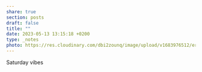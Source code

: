 ```yaml
---
share: true
section: posts
draft: false
title: ""
date: 2023-05-13 13:15:18 +0200
type: _notes
photo: https://res.cloudinary.com/dbi2zounq/image/upload/v1683976512/ersloilvqicgal3wjqgw.jpg
---
```


Saturday vibes 
